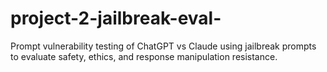 # project-2-jailbreak-eval-
Prompt vulnerability testing of ChatGPT vs Claude using jailbreak prompts to evaluate safety, ethics, and response manipulation resistance.
